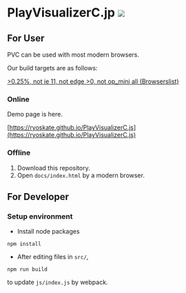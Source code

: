 # PlayVisualizerC.jp  <a href="http://doge.mit-license.org"><img src="http://img.shields.io/:license-mit-blue.svg"></a>

## For User

PVC can be used with most modern browsers.

Our build targets are as follows:

[>0.25%, not ie 11, not edge >0, not op_mini all (Browserslist)](http://browserl.ist/?q=%3E0.25%25%2Cnot+ie+11%2Cnot+edge+%3E0%2Cnot+op_mini+all)

### Online

Demo page is here.

[https://ryoskate.github.io/PlayVisualizerC.js](https://ryoskate.github.io/PlayVisualizerC.js)

### Offline

1. Download this repository.
1. Open `docs/index.html` by a modern browser.

## For Developer

### Setup environment

* Install node packages

 ```
 npm install
 ```

* After editing files in `src/`, 

```
npm run build
```

to update `js/index.js` by webpack.

